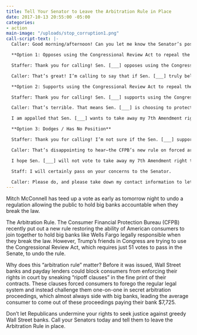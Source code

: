 ```yaml
---
title: Tell Your Senator to Leave the Arbitration Rule in Place
date: 2017-10-13 20:55:00 -05:00
categories:
- action
main-image: "/uploads/stop_corruption1.png"
call-script-text: |-
  Caller: Good morning/afternoon! Can you let me know the Senator’s position on S.J. Res. 47, which would use the Congressional Review Act to strip consumers of their right to hold banks like Wells Fargo accountable in court by repealing a new CFPB rule?

  **Option 1: Opposes using the Congressional Review Act to repeal the CFPB rule**

  Staffer: Thank you for calling! Sen. [___] opposes using the Congressional Review Act to repeal the CFPB’s new rule.

  Caller: That’s great! I’m calling to say that if Sen. [___] truly believes, as I do, that we must ensure consumers can join together to challenge big banks in court, he/she should do everything he/she can to oppose using the Congressional Review Act to repeal the rule. This means making public statements or delivering a floor speech opposing the effort to take away my 7th Amendment right to sue my bank for fraud or other illegal behavior. I urge the Senator to emphasize that the average consumer is ordered to pay their bank $7,725 in forced arbitration, according to the Economic Policy Institute.

  **Option 2: Supports using the Congressional Review Act to repeal the CFPB rule**

  Staffer: Thank you for calling! Sen. [___] supports using the Congressional Review Act to repeal the CFPB’s new rule.

  Caller: That’s terrible. That means Sen. [___] is choosing to protect predatory financial institutions at the expense of working people. We deserve to hold Wall Street banks like Wells Fargo accountable in court. Just recently, Wells Fargo tried to use forced arbitration to kick consumers defrauded in its fake account scandal out of a public court in Utah, and now we have learned that they defrauded another 800,000 consumers in an auto insurance scam. A new report from the Economic Policy Institute found the average consumer is ordered to pay their bank $7,725 in forced arbitration.

  I am appalled that Sen. [___] wants to take away my 7th Amendment right to sue my bank for fraud or other illegal behavior, and I strongly urge he/she to reconsider siding with Wall Street over his/her constituents.

  **Option 3: Dodges / Has No Position**

  Staffer: Thank you for calling! I’m not sure if the Sen. [___] supports or opposes using the Congressional Review Act to repeal the CFPB’s new rule.

  Caller: That’s disappointing to hear—the CFPB’s new rule on forced arbitration is critical to holding Wall Street banks and payday lenders accountable. Just recently, Wells Fargo tried to kick consumers defrauded in its fake account scandal out of a public court in Utah, and now we have learned that they defrauded another 800,000 consumers in an auto insurance scam. A new report from the Economic Policy Institute found the average consumer is ordered to pay their bank $7,725 in forced arbitration.

  I hope Sen. [___] will not vote to take away my 7th Amendment right to sue my bank for fraud or other illegal behavior and instead decides to stand with his/her constituents over Wall Street.

  Staff: I will certainly pass on your concerns to the Senator.

  Caller: Please do, and please take down my contact information to let me know when Sen. [___] has made up his/her mind. I’m eager to hear what he/she decides.
---
```


Mitch McConnell has teed up a vote as early as tomorrow night to undo a regulation allowing the public to hold big banks accountable when they break the law.

The Arbitration Rule. The Consumer Financial Protection Bureau (CFPB) recently put out a new rule restoring the ability of American consumers to join together to hold big banks like Wells Fargo legally responsible when they break the law. However, Trump’s friends in Congress are trying to use the Congressional Review Act, which requires just 51 votes to pass in the Senate, to undo the rule.

Why does this “arbitration rule” matter? Before it was issued, Wall Street banks and payday lenders could block consumers from enforcing their rights in court by sneaking “ripoff clauses” in the fine print of their contracts. These clauses forced consumers to forego the regular legal system and instead challenge them one-on-one in secret arbitration proceedings, which almost always side with big banks, leading the average consumer to come out of these proceedings paying their bank $7,725.

Don’t let Republicans undermine your rights to seek justice against greedy Wall Street banks. Call your Senators today and tell them to leave the Arbitration Rule in place.